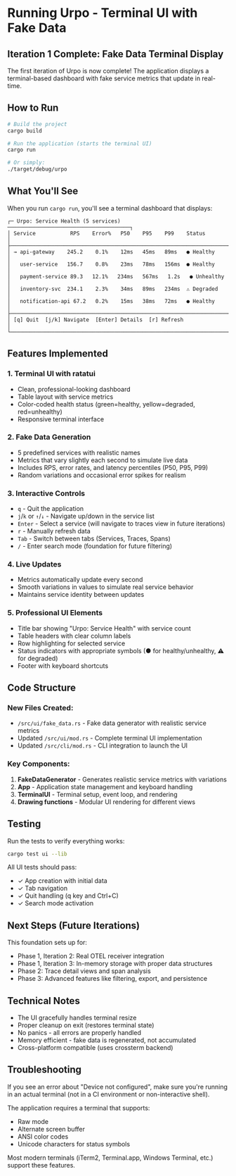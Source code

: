 # Running Urpo - Terminal UI with Fake Data

## Iteration 1 Complete: Fake Data Terminal Display

The first iteration of Urpo is now complete! The application displays a terminal-based dashboard with fake service metrics that update in real-time.

## How to Run

```bash
# Build the project
cargo build

# Run the application (starts the terminal UI)
cargo run

# Or simply:
./target/debug/urpo
```

## What You'll See

When you run `cargo run`, you'll see a terminal dashboard that displays:

```
┌─ Urpo: Service Health (5 services) ───────────────────────────────────────┐
│ Service           RPS    Error%   P50    P95    P99    Status             │
├────────────────────────────────────────────────────────────────────────────┤
│ → api-gateway    245.2    0.1%    12ms   45ms   89ms   ● Healthy          │
│   user-service   156.7    0.8%    23ms   78ms   156ms  ● Healthy          │
│   payment-service 89.3   12.1%   234ms   567ms   1.2s   ● Unhealthy        │
│   inventory-svc  234.1    2.3%    34ms   89ms   234ms  ⚠ Degraded         │
│   notification-api 67.2   0.2%    15ms   38ms   72ms   ● Healthy          │
├────────────────────────────────────────────────────────────────────────────┤
│ [q] Quit  [j/k] Navigate  [Enter] Details  [r] Refresh                     │
└────────────────────────────────────────────────────────────────────────────┘
```

## Features Implemented

### 1. **Terminal UI with ratatui**
- Clean, professional-looking dashboard
- Table layout with service metrics
- Color-coded health status (green=healthy, yellow=degraded, red=unhealthy)
- Responsive terminal interface

### 2. **Fake Data Generation**
- 5 predefined services with realistic names
- Metrics that vary slightly each second to simulate live data
- Includes RPS, error rates, and latency percentiles (P50, P95, P99)
- Random variations and occasional error spikes for realism

### 3. **Interactive Controls**
- `q` - Quit the application
- `j`/`k` or `↑`/`↓` - Navigate up/down in the service list
- `Enter` - Select a service (will navigate to traces view in future iterations)
- `r` - Manually refresh data
- `Tab` - Switch between tabs (Services, Traces, Spans)
- `/` - Enter search mode (foundation for future filtering)

### 4. **Live Updates**
- Metrics automatically update every second
- Smooth variations in values to simulate real service behavior
- Maintains service identity between updates

### 5. **Professional UI Elements**
- Title bar showing "Urpo: Service Health" with service count
- Table headers with clear column labels
- Row highlighting for selected service
- Status indicators with appropriate symbols (● for healthy/unhealthy, ⚠ for degraded)
- Footer with keyboard shortcuts

## Code Structure

### New Files Created:
- `/src/ui/fake_data.rs` - Fake data generator with realistic service metrics
- Updated `/src/ui/mod.rs` - Complete terminal UI implementation
- Updated `/src/cli/mod.rs` - CLI integration to launch the UI

### Key Components:
1. **FakeDataGenerator** - Generates realistic service metrics with variations
2. **App** - Application state management and keyboard handling
3. **TerminalUI** - Terminal setup, event loop, and rendering
4. **Drawing functions** - Modular UI rendering for different views

## Testing

Run the tests to verify everything works:
```bash
cargo test ui --lib
```

All UI tests should pass:
- ✓ App creation with initial data
- ✓ Tab navigation
- ✓ Quit handling (q key and Ctrl+C)
- ✓ Search mode activation

## Next Steps (Future Iterations)

This foundation sets up for:
- Phase 1, Iteration 2: Real OTEL receiver integration
- Phase 1, Iteration 3: In-memory storage with proper data structures
- Phase 2: Trace detail views and span analysis
- Phase 3: Advanced features like filtering, export, and persistence

## Technical Notes

- The UI gracefully handles terminal resize
- Proper cleanup on exit (restores terminal state)
- No panics - all errors are properly handled
- Memory efficient - fake data is regenerated, not accumulated
- Cross-platform compatible (uses crossterm backend)

## Troubleshooting

If you see an error about "Device not configured", make sure you're running in an actual terminal (not in a CI environment or non-interactive shell).

The application requires a terminal that supports:
- Raw mode
- Alternate screen buffer
- ANSI color codes
- Unicode characters for status symbols

Most modern terminals (iTerm2, Terminal.app, Windows Terminal, etc.) support these features.